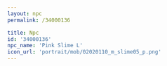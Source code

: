 ```yaml
---
layout: npc
permalink: /34000136

title: Npc
id: '34000136'
npc_name: 'Pink Slime L'
icon_url: 'portrait/mob/02020110_m_slime05_p.png'
---
```

